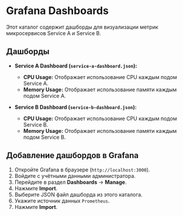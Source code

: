 # Grafana Dashboards

Этот каталог содержит дашборды для визуализации метрик микросервисов Service A и Service B.

## Дашборды

- **Service A Dashboard (`service-a-dashboard.json`):**
  - **CPU Usage:** Отображает использование CPU каждым подом Service A.
  - **Memory Usage:** Отображает использование памяти каждым подом Service A.

- **Service B Dashboard (`service-b-dashboard.json`):**
  - **CPU Usage:** Отображает использование CPU каждым подом Service B.
  - **Memory Usage:** Отображает использование памяти каждым подом Service B.

## Добавление дашбордов в Grafana

1. Откройте Grafana в браузере (`http://localhost:3000`).
2. Войдите с учётными данными администратора.
3. Перейдите в раздел **Dashboards** -> **Manage**.
4. Нажмите **Import**.
5. Выберите JSON файл дашборда из этого каталога.
6. Укажите источник данных `Prometheus`.
7. Нажмите **Import**.
